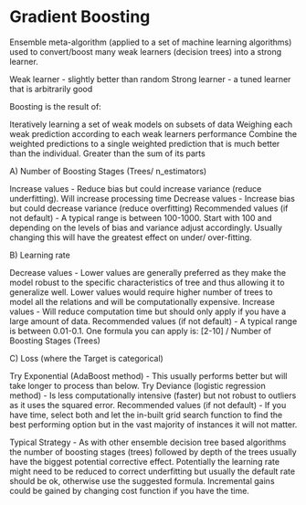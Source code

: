 # Gradient Boosting

 Ensemble meta-algorithm (applied to a set of machine learning algorithms) used to convert/boost many weak learners (decision trees) into a strong learner. 

Weak learner - slightly better than random
Strong learner - a tuned learner that is arbitrarily good

Boosting is the result of:

Iteratively learning a set of weak models on subsets of data
Weighing each weak prediction according to each weak learners performance
Combine the weighted predictions to a single weighted prediction that is much better than the individual.
Greater than the sum of its parts
 

A) Number of Boosting Stages (Trees/ n_estimators) 

Increase values - Reduce bias but could increase variance (reduce underfitting). Will increase processing time 
Decrease values - Increase bias but could decrease variance (reduce overfitting) 
Recommended values (if not default) - A typical range is between 100-1000. Start with 100 and depending on the levels of bias and variance adjust accordingly. Usually changing this will have the greatest effect on under/ over-fitting. 

B) Learning rate 

Decrease values - Lower values are generally preferred as they make the model robust to the specific characteristics of tree and thus allowing it to generalize well. Lower values would require higher number of trees to model all the relations and will be computationally expensive. 
Increase values - Will reduce computation time but should only apply if you have a large amount of data. 
Recommended values (if not default) - A typical range is between 0.01-0.1. One formula you can apply is: [2-10] / Number of Boosting Stages (Trees) 

C) Loss (where the Target is categorical) 

Try Exponential (AdaBoost method) - This usually performs better but will take longer to process than below. 
Try Deviance (logistic regression method) - Is less computationally intensive (faster) but not robust to outliers as it uses the squared error. 
Recommended values (if not default) - If you have time, select both and let the in-built grid search function to find the best performing option but in the vast majority of instances it will not matter. 

Typical Strategy - As with other ensemble decision tree based algorithms the number of boosting stages (trees) followed by depth of the trees usually have the biggest potential corrective effect. Potentially the learning rate might need to be reduced to correct underfitting but usually the default rate should be ok, otherwise use the suggested formula. Incremental gains could be gained by changing cost function if you have the time.

 